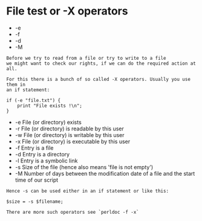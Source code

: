 # File test or -X operators

* -e
* -f
* -d
* -M

```
Before we try to read from a file or try to write to a file
we might want to check our rights, if we can do the required action at all.

For this there is a bunch of so called -X operators. Usually you use them in
an if statement:
```

```
if (-e "file.txt") {
    print "File exists !\n";
}
```

* -e File (or directory) exists
* -r File (or directory) is readable by this user
* -w File (or directory) is writable by this user
* -x File (or directory) is executable by this user
* -f Entry is a file
* -d Entry is a directory
* -l Entry is a symbolic link
* -s Size of the file (hence also means 'file is not empty')
* -M Number of days between the modification date of a file and the start time of our script


```
Hence -s can be used either in an if statement or like this:
```

```
$size = -s $filename;
```

```
There are more such operators see `perldoc -f -x`
```



